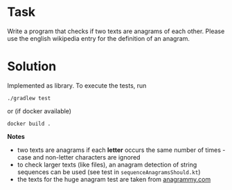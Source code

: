 # Task

Write a program that checks if two texts are anagrams of each other.
Please use the english wikipedia entry for the definition of an anagram.

# Solution

Implemented as library. To execute the tests, run

```shell
./gradlew test
```
or (if docker available)

```shell
docker build .
```

**Notes**

- two texts are anagrams if each **letter** occurs the same number of times - case and non-letter characters are ignored
- to check larger texts (like files), an anagram detection of string sequences can be used (see test in `sequenceAnagramsShould.kt`)
- the texts for the huge anagram test are taken from [anagrammy.com](https://www.anagrammy.com/anagrams/faq4.html)